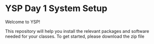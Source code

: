# YSP Day 1 System Setup

Welcome to YSP! 

This repository will help you install the relevant packages and software needed for your classes. To get started, please download the zip file
